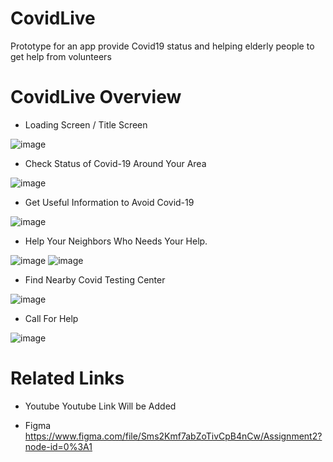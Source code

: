 # CovidLive
Prototype for an app provide Covid19 status and helping elderly people to get help from volunteers

# CovidLive Overview
* Loading Screen / Title Screen

![image](https://user-images.githubusercontent.com/47927679/111084518-28b30780-84e9-11eb-9732-27b27bf51382.png)

* Check Status of Covid-19 Around Your Area

![image](https://user-images.githubusercontent.com/47927679/111084600-89dadb00-84e9-11eb-830e-fe2399a2dfc1.png)

* Get Useful Information to Avoid Covid-19

![image](https://user-images.githubusercontent.com/47927679/111085169-90b71d00-84ec-11eb-8b29-a7f4bddf1894.png)

* Help Your Neighbors Who Needs Your Help.

![image](https://user-images.githubusercontent.com/47927679/111085236-d8d63f80-84ec-11eb-8dd0-7dd6be21d3d9.png)
![image](https://user-images.githubusercontent.com/47927679/111085270-04f1c080-84ed-11eb-827e-2e1ecd19430d.png)

* Find Nearby Covid Testing Center

![image](https://user-images.githubusercontent.com/47927679/111085317-3cf90380-84ed-11eb-8981-7680aeea7fa7.png)

* Call For Help

![image](https://user-images.githubusercontent.com/47927679/111085340-64e86700-84ed-11eb-860e-bb42cb7ebf33.png)

# Related Links

* Youtube
Youtube Link Will be Added

* Figma
https://www.figma.com/file/Sms2Kmf7abZoTivCpB4nCw/Assignment2?node-id=0%3A1
